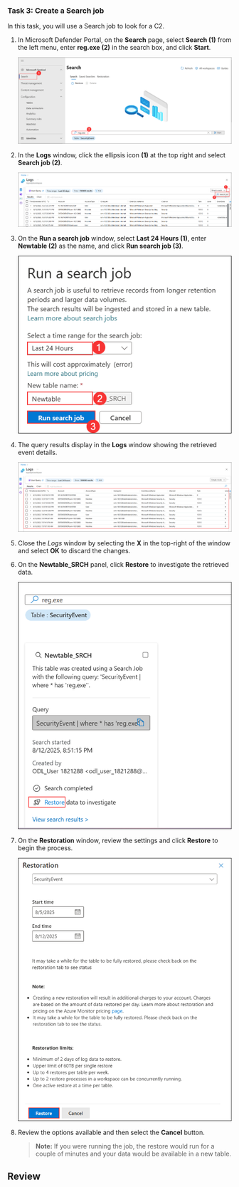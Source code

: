 ### Task 3: Create a Search job

In this task, you will use a Search job to look for a C2.

1. In Microsoft Defender Portal, on the **Search** page, select **Search (1)** from the left menu, enter **reg.exe (2)** in the search box, and click **Start**.

   ![](./media/ex3_g_tr_14.png)

1. In the **Logs** window, click the ellipsis icon **(1)** at the top right and select **Search job (2)**.

   ![](./media/ex3_g_tr_15.png)

1. On the **Run a search job** window, select **Last 24 Hours (1)**, enter **Newtable (2)** as the name, and click **Run search job (3)**.

   ![](./media/ex3_g_tr_16.png)

1. The query results display in the **Logs** window showing the retrieved event details.

   ![](./media/ex3_g_tr_17.png)

1. Close the *Logs* window by selecting the **X** in the top-right of the window and select **OK** to discard the changes. 

1. On the **Newtable_SRCH** panel, click **Restore** to investigate the retrieved data.

   ![](./media/ex3_g_tr_18.png)
 
1. On the **Restoration** window, review the settings and click **Restore** to begin the process.

   ![](./media/ex3_g_tr_19.png)

1. Review the options available and then select the **Cancel** button.

    >**Note:** If you were running the job, the restore would run for a couple of minutes and your data would be available in a new table.

## Review